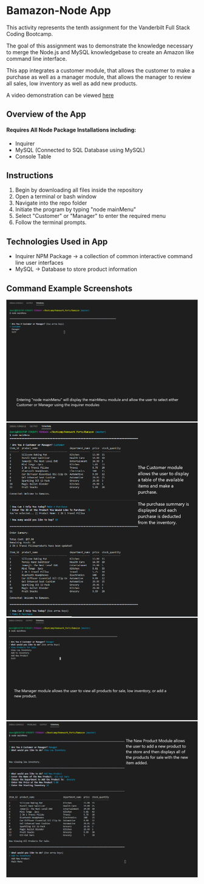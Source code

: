 # Bamazon-Node App

This activity represents the tenth assignment for the Vanderbilt Full Stack Coding Bootcamp.

The goal of this assignment was to demonstrate the knowledge necessary to merge the Node.js and MySQL knowledgebase to create an Amazon like command line interface.

This app integrates a customer module, that allows the customer to make a purchase as well as a manager module, that allows the manager to review all sales, low inventory as well as add new products. 

A video demonstration can be viewed [here](https://drive.google.com/file/d/1-mQW_sI3wAFuQfEBa_LZjWLWiCNT5L8L/view) 

## Overview of the App
#### Requires All Node Package Installations including:
* Inquirer
* MySQL (Connected to SQL Database using MySQL)
* Console Table

## Instructions
1. Begin by downloading all files inside the repository
2. Open a terminal or bash window
3. Navigate into the repo folder
4. Initiate the program by typing "node mainMenu"
5. Select "Customer" or "Manager" to enter the required menu
6. Follow the terminal prompts.

## Technologies Used in App
* Inquirer NPM Package -> a collection of common interactive command line user interfaces
* MySQL -> Database to store product information

## Command Example Screenshots
![Image of Example 1](https://github.com/d-taylor6403/Bamazon/blob/master/App%20Images/Example%201.png)
![Image of Example 2](https://github.com/d-taylor6403/Bamazon/blob/master/App%20Images/Example%202.png)
![Image of Example 3](https://github.com/d-taylor6403/Bamazon/blob/master/App%20Images/Example%203.png)
![Image of Example 4](https://github.com/d-taylor6403/Bamazon/blob/master/App%20Images/Example%204.png)